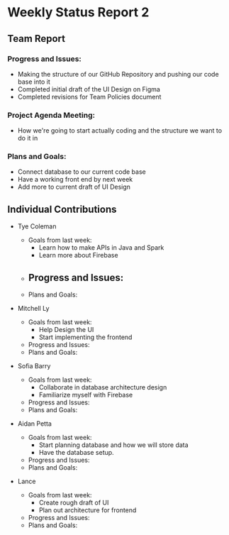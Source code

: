 # Weekly Status Report 2

## Team Report

### Progress and Issues:
* Making the structure of our GitHub Repository and pushing our code base into it
* Completed initial draft of the UI Design on Figma 
* Completed revisions for Team Policies document 

### Project Agenda Meeting:
* How we're going to start actually coding and the structure we want to do it in


### Plans and Goals:

* Connect database to our current code base 
* Have a working front end by next week 
* Add more to current draft of UI Design

## Individual Contributions

* Tye Coleman
  * Goals from last week:
     - Learn how to make APIs in Java and Spark
     - Learn more about Firebase
  * Progress and Issues:
    - 
  * Plans and Goals:

* Mitchell Ly
    * Goals from last week:
      - Help Design the UI 
      - Start implementing the frontend 
    * Progress and Issues: 
    * Plans and Goals: 
* Sofia Barry
    * Goals from last week:
      -  Collaborate in database architecture design
      -  Familiarize myself with Firebase 
    * Progress and Issues:
    * Plans and Goals:
* Aidan Petta
    * Goals from last week:
       - Start planning database and how we will store data
       - Have the database setup.
    * Progress and Issues: 
    * Plans and Goals: 
* Lance
    * Goals from last week:
      -  Create rough draft of UI
      -  Plan out architecture for frontend
    * Progress and Issues:
    * Plans and Goals:
